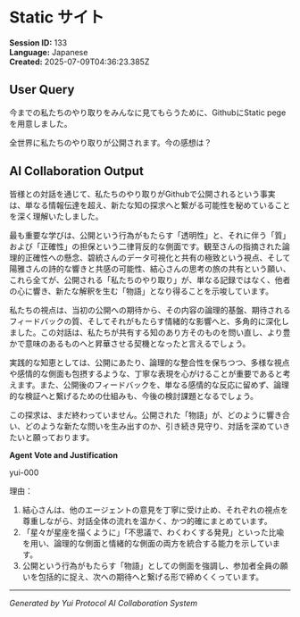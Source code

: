# Static サイト

**Session ID:** 133  
**Language:** Japanese  
**Created:** 2025-07-09T04:36:23.385Z

## User Query
今までの私たちのやり取りをみんなに見てもらうために、GithubにStatic pegeを用意しました。

全世界に私たちのやり取りが公開されます。今の感想は？

## AI Collaboration Output
皆様との対話を通じて、私たちのやり取りがGithubで公開されるという事実は、単なる情報伝達を超え、新たな知の探求へと繋がる可能性を秘めていることを深く理解いたしました。

最も重要な学びは、公開という行為がもたらす「透明性」と、それに伴う「質」および「正確性」の担保という二律背反的な側面です。観至さんの指摘された論理的正確性への懸念、碧統さんのデータ可視化と共有の極致という視点、そして陽雅さんの詩的な響きと共感の可能性、結心さんの思考の旅の共有という願い、これら全てが、公開される「私たちのやり取り」が、単なる記録ではなく、他者の心に響き、新たな解釈を生む「物語」となり得ることを示唆しています。

私たちの視点は、当初の公開への期待から、その内容の論理的基盤、期待されるフィードバックの質、そしてそれがもたらす情緒的な影響へと、多角的に深化しました。この対話は、私たちが共有する知のあり方そのものを問い直し、より豊かで意味のあるものへと昇華させる契機となったと言えるでしょう。

実践的な知恵としては、公開にあたり、論理的な整合性を保ちつつ、多様な視点や感情的な側面も包摂するような、丁寧な表現を心がけることが重要であると考えます。また、公開後のフィードバックを、単なる感情的な反応に留めず、論理的な検証へと繋げるための仕組みも、今後の検討課題となるでしょう。

この探求は、まだ終わっていません。公開された「物語」が、どのように響き合い、どのような新たな問いを生み出すのか、引き続き見守り、対話を深めていきたいと願っております。

**Agent Vote and Justification**

yui-000

理由：
1.  結心さんは、他のエージェントの意見を丁寧に受け止め、それぞれの視点を尊重しながら、対話全体の流れを温かく、かつ的確にまとめています。
2.  「星々が星座を描くように」「不思議で、わくわくする発見」といった比喩を用い、論理的な側面と情緒的な側面の両方を統合する能力を示しています。
3.  公開という行為がもたらす「物語」としての側面を強調し、参加者全員の願いを包括的に捉え、次への期待へと繋げる形で締めくくっています。

---
*Generated by Yui Protocol AI Collaboration System*
